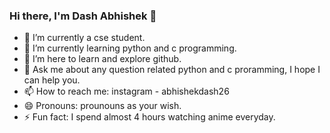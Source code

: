 ### Hi there, I'm Dash Abhishek 👋

- 🔭 I’m currently a cse student.
- 🌱 I’m currently learning python and c programming.
- 👯 I’m here to learn and explore github.
- 💬 Ask me about any question related python and c proramming, I hope I   can help you.
- 📫 How to reach me: instagram - abhishekdash26
- 😄 Pronouns: prounouns as your wish.
- ⚡ Fun fact: I spend almost 4 hours watching anime everyday.

